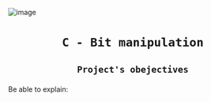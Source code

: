 ![image](https://media-exp1.licdn.com/dms/image/C4E12AQGQo_mcLkMHNQ/article-cover_image-shrink_720_1280/0/1615080464521?e=2147483647&v=beta&t=ND_OfvFzjdjngD8GdMnHY8xRccVZ57TJdjgDyOui9IM)


# <p align=center>`C - Bit manipulation`</p>
## <p align=center> `Project's obejectives` </p>
Be able to explain:
